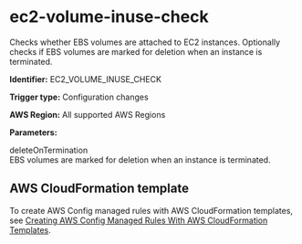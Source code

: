 # ec2\-volume\-inuse\-check<a name="ec2-volume-inuse-check"></a>

Checks whether EBS volumes are attached to EC2 instances\. Optionally checks if EBS volumes are marked for deletion when an instance is terminated\.

**Identifier:** EC2\_VOLUME\_INUSE\_CHECK

**Trigger type:** Configuration changes

**AWS Region:** All supported AWS Regions

**Parameters:**

 deleteOnTermination   
EBS volumes are marked for deletion when an instance is terminated\.

## AWS CloudFormation template<a name="w24aac11c29c17d147c15"></a>

To create AWS Config managed rules with AWS CloudFormation templates, see [Creating AWS Config Managed Rules With AWS CloudFormation Templates](aws-config-managed-rules-cloudformation-templates.md)\.